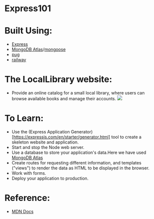 # Express101

#  Built Using:
- [Express](https://expressjs.com/)
- [MongoDB Atlas](https://www.mongodb.com/atlas/database)/[mongoose](https://mongoosejs.com/)
- [pug](https://pugjs.org/api/getting-started.html)
- [railway](https://railway.app/)

# The LocalLibrary website:

- Provide an online catalog for a small local library, where users can browse available books and manage their accounts.
  <img src="https://raw.githubusercontent.com/mdn/express-locallibrary-tutorial/main/public/images/Library%20Website%20-%20Mongoose_Express.png">

# To Learn:

- Use the (Express Application Generator)[https://expressjs.com/en/starter/generator.html] tool to create a skeleton website and application.
- Start and stop the Node web server.
- Use a database to store your application's data.Here we have used [MongoDB Atlas](https://www.mongodb.com/cloud/atlas/register)
- Create routes for requesting different information, and templates ("views") to render the data as HTML to be displayed in the browser.
- Work with forms.
- Deploy your application to production.

# Reference:

- [MDN Docs](https://developer.mozilla.org/en-US/docs/Learn/Server-side/Express_Nodejs/Tutorial_local_library_website)